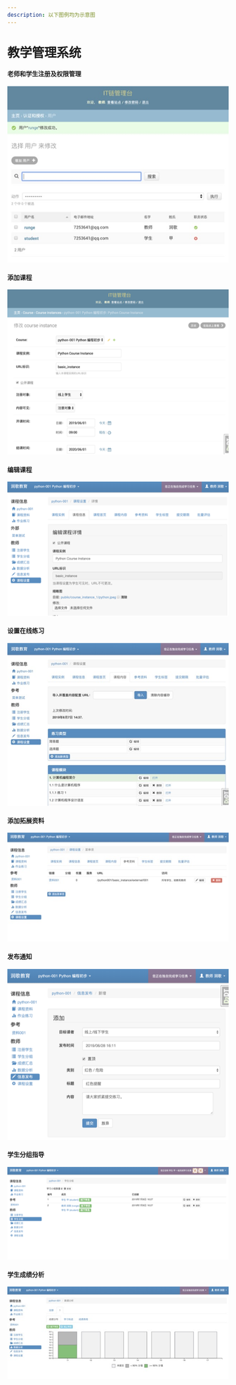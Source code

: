 ```yaml
---
description: 以下图例均为示意图
---
```


# 教学管理系统

#### 老师和学生注册及权限管理

![](../.gitbook/assets/image%20%285%29.jpeg)

#### 添加课程

![](../.gitbook/assets/image%20%282%29.png)

#### 编辑课程

![](../.gitbook/assets/image%20%284%29.png)

#### 设置在线练习

![](../.gitbook/assets/image%20%2812%29.jpeg)

#### 添加拓展资料

![](../.gitbook/assets/image%20%288%29.jpeg)

#### 发布通知

![](../.gitbook/assets/image.png)

#### 学生分组指导

![](../.gitbook/assets/image%20%2811%29.png)

#### 学生成绩分析

![](../.gitbook/assets/image%20%2815%29.jpeg)

